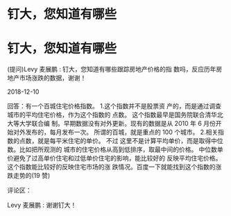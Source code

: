 # 钉大，您知道有哪些

# 钉大，您知道有哪些

(提问)Levy 麦展鹏 : 钉大，您知道有哪些跟踪房地产价格的指 数吗，反应历年房地产市场涨跌的数据，谢谢！

2018-12-10

回答：有一个百城住宅价格指数。 1.这个指数并不是股票资 产的，而是通过调查城市的平均住宅价格，作为这个指数的 点数。 这个指数最早是国务院联合清华北大等大学联合编 制。早期数据没有对外更新。现有的数据是从 2010 年 6 月份开 始对外发布的，每月发布一次。 所谓的百城，就是重点的 100 个城市。 2.相关指数的点数，就是每平米住宅的单价。 不过 这里不是计算平均单价，而是取得中位数。比如把所观测的 城市的住宅价格从高到低排序，取最中间的价格。 中位数单 价避免了过高单价住宅和过低单价住宅的影响，能比较好的 反映平均住宅价格。 这个指数能比较好的反映住宅市场的涨 跌情况。百度一下就能找到这个指数的涨跌走势的(19 赞)

评论区：

Levy 麦展鹏 : 谢谢钉大！